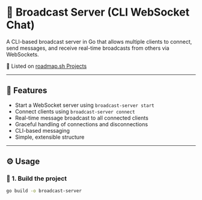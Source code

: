 # 📡 Broadcast Server (CLI WebSocket Chat)

A CLI-based broadcast server in Go that allows multiple clients to connect, send messages, and receive real-time broadcasts from others via WebSockets.

🔗 Listed on [roadmap.sh Projects](https://roadmap.sh/projects/broadcast-server)

---

## 🧠 Features

- Start a WebSocket server using `broadcast-server start`
- Connect clients using `broadcast-server connect`
- Real-time message broadcast to all connected clients
- Graceful handling of connections and disconnections
- CLI-based messaging
- Simple, extensible structure

---

## ⚙️ Usage

### 🔧 1. Build the project

```bash
go build -o broadcast-server